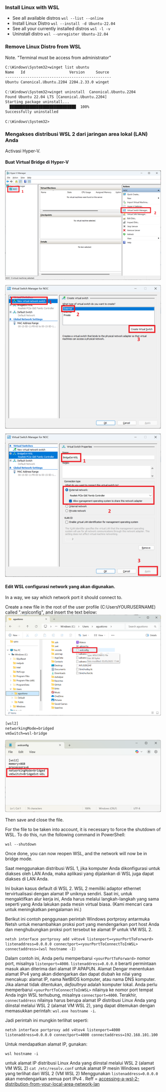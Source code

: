 ### Install Linux with WSL
- See all available distros `wsl --list --online`
- Install Linux Distro `wsl --install -d Ubuntu-22.04`
- See all your currently installed distros `wsl -l -v`
- Uninstall distro `wsl --unregister Ubuntu-22.04`



### Remove Linux Distro from WSL
Note. "Terminal must be access from administrator"
```
C:\Windows\System32>winget list ubuntu
Name   Id                    Version     Source
------------------------------------------------
Ubuntu Canonical.Ubuntu.2204 2204.2.33.0 winget

C:\Windows\System32>winget uninstall  Canonical.Ubuntu.2204
Found Ubuntu 22.04 LTS [Canonical.Ubuntu.2204]
Starting package uninstall...
  ██████████████████████████████  100%
Successfully uninstalled

C:\Windows\System32>
```

### Mengakses distribusi WSL 2 dari jaringan area lokal (LAN) Anda

Activasi Hyper-V.

#### Buat Virtual Bridge di Hyper-V

![Alt text](images/wsl-bridge01.png "Global Schema Link")

![Alt text](images/wsl-bridge02.png "Global Schema Link")

![Alt text](images/wsl-bridge03.png "Global Schema Link")

#### Edit WSL configurasi network yang akan digunakan.
In a way, we say which network port it should connect to.

Create a new file in the root of the user profile (C:UsersYOURUSERNAME) called ".wslconfig", and insert the text below:
![Alt text](images/wsl-bridgeA1.png "Global Schema Link")

```
[wsl2]
networkingMode=bridged
vmSwitch=wsl-bridge
```
![Alt text](images/wsl-bridgeA2.png "Global Schema Link")

Then save and close the file.

For the file to be taken into account, it is necessary to force the shutdown of WSL.
To do this, run the following command in PowerShell:

```
wsl --shutdown
```
Once done, you can now reopen WSL, and the network will now be in bridge mode.






Saat menggunakan distribusi WSL 1, jika komputer Anda dikonfigurasi untuk diakses oleh LAN Anda, maka aplikasi yang dijalankan di WSL juga dapat diakses di LAN Anda.

Ini bukan kasus default di WSL 2. WSL 2 memiliki adaptor ethernet tervirtualisasi dengan alamat IP uniknya sendiri. Saat ini, untuk mengaktifkan alur kerja ini, Anda harus melalui langkah-langkah yang sama seperti yang Anda lakukan pada mesin virtual biasa. (Kami mencari cara untuk meningkatkan pengalaman ini.)

Berikut ini contoh penggunaan perintah Windows portproxy antarmuka Netsh untuk menambahkan proksi port yang mendengarkan port host Anda dan menghubungkan proksi port tersebut ke alamat IP untuk VM WSL 2.
```
netsh interface portproxy add v4tov4 listenport=<yourPortToForward> listenaddress=0.0.0.0 connectport=<yourPortToConnectToInWSL> connectaddress=(wsl hostname -I)
```
Dalam contoh ini, Anda perlu memperbarui `<yourPortToForward>` nomor port, misalnya `listenport=4000`. `listenaddress=0.0.0.0` berarti permintaan masuk akan diterima dari alamat IP APAPUN. Alamat Dengar menentukan alamat IPv4 yang akan didengarkan dan dapat diubah ke nilai yang mencakup: alamat IP, nama NetBIOS komputer, atau nama DNS komputer. Jika alamat tidak ditentukan, *defaultnya* adalah komputer lokal. Anda perlu memperbarui `<yourPortToConnectToInWSL>` nilainya ke nomor port tempat Anda ingin WSL terhubung, misalnya `connectport=4000`. Terakhir, `connectaddress` nilainya harus berupa alamat IP distribusi Linux Anda yang diinstal melalui WSL 2 (alamat VM WSL 2), yang dapat ditemukan dengan memasukkan perintah: `wsl.exe hostname -i`.

Jadi perintah ini mungkin terlihat seperti:
```
netsh interface portproxy add v4tov4 listenport=4000 listenaddress=0.0.0.0 connectport=4000 connectaddress=192.168.101.100
```
Untuk mendapatkan alamat IP, gunakan:
```
wsl hostname -i
```
untuk alamat IP distribusi Linux Anda yang diinstal melalui WSL 2 (alamat VM WSL 2)
`cat /etc/resolv.conf` untuk alamat IP mesin Windows seperti yang terlihat dari WSL 2 (VM WSL 2)
Menggunakan `listenaddress=0.0.0.0` akan mendengarkan semua port IPv4 .
Reff = [accessing-a-wsl-2-distribution-from-your-local-area-network-lan](https://learn.microsoft.com/en-us/windows/wsl/networking#accessing-a-wsl-2-distribution-from-your-local-area-network-lan)
